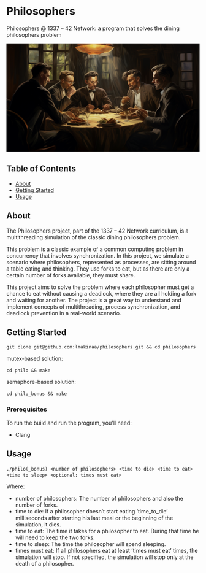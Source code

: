 # Philosophers

Philosophers @ 1337 – 42 Network: a program that solves the dining philosophers problem

![Logo](./images/dining-philosophers.png)
## Table of Contents

- [About](#about)
- [Getting Started](#getting_started)
- [Usage](#usage)

## About <a name = "about"></a>

The Philosophers project, part of the 1337 – 42 Network curriculum, is a multithreading simulation of the classic dining philosophers problem.

This problem is a classic example of a common computing problem in concurrency that involves synchronization. In this project, we simulate a scenario where philosophers, represented as processes, are sitting around a table eating and thinking. They use forks to eat, but as there are only a certain number of forks available, they must share.

This project aims to solve the problem where each philosopher must get a chance to eat without causing a deadlock, where they are all holding a fork and waiting for another. The project is a great way to understand and implement concepts of multithreading, process synchronization, and deadlock prevention in a real-world scenario.

## Getting Started <a name = "getting_started"></a>

```
git clone git@github.com:lmakinaa/philosophers.git && cd philosophers
```
mutex-based solution: 
```
cd philo && make
```

semaphore-based solution: 
```
cd philo_bonus && make
```

### Prerequisites

To run the build and run the program, you'll need:
- Clang

## Usage <a name = "usage"></a>

```
./philo(_bonus) <number of philosophers> <time to die> <time to eat> <time to sleep> <optional: times must eat>
```

Where:
- number of philosophers: The number of philosophers and also the number of forks.
- time to die: If a philosopher doesn’t start eating ’time_to_die’ milliseconds after starting his last meal or the beginning of the simulation, it dies.
- time to eat: The time it takes for a philosopher to eat. During that time he will need to keep the two forks.
- time to sleep: The time the philosopher will spend sleeping.
- times must eat: If all philosophers eat at least ’times must eat’ times, the simulation will stop. If not specified, the simulation will stop only at the death of a philosopher.
